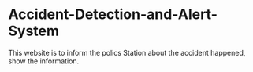 # Accident-Detection-and-Alert-System
This website is to inform the polics Station about the accident happened, show the information.
